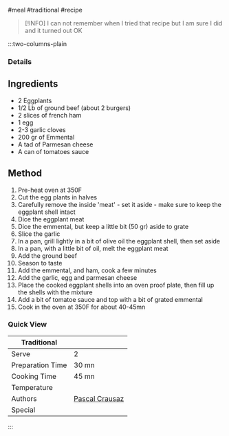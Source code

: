 #meal #traditional #recipe

> [!INFO]
> I can not remember when I tried that recipe but I am sure I did and it turned out OK

:::two-columns-plain

### Details
## Ingredients

- 2 Eggplants
- 1/2 Lb of ground beef (about 2 burgers)
- 2 slices of french ham
- 1 egg
- 2-3 garlic cloves
- 200 gr of Emmental
- A tad of Parmesan cheese
- A can of tomatoes sauce


## Method

1. Pre-heat oven at 350F
2. Cut the egg plants in halves
3. Carefully remove the inside 'meat' - set it aside - make sure to keep the eggplant shell intact
4. Dice the eggplant meat
5. Dice the emmental, but keep a little bit (50 gr) aside to grate
6. Slice the garlic
7. In a pan, grill lightly in a bit of olive oil the eggplant shell, then set aside
8. In a pan, with a little bit of oil, melt the eggplant meat
9. Add the ground beef
10. Season to taste
11. Add the emmental, and ham, cook a few minutes
12. Add the garlic, egg and parmesan cheese
13. Place the cooked eggplant shells into an oven proof plate, then fill up the shells with the mixture
14. Add a bit of tomatoe sauce and top with a bit of grated emmental
15. Cook in the oven at 350F for about 40-45mn


### Quick View
| Traditional      |                                                |
| ---------------- | ---------------------------------------------- |
| Serve            | 2                                              |
| Preparation Time | 30 mn                                          |
| Cooking Time     | 45 mn                                          |
| Temperature      |                                                |
| Authors          | [Pascal Crausaz](mailto:pascal@askpascal.com)  |
| Special          |                                                |

:::

